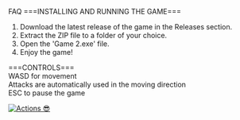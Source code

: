 FAQ
===INSTALLING AND RUNNING THE GAME===
1. Download the latest release of the game in the Releases section.
2. Extract the ZIP file to a folder of your choice.
3. Open the 'Game 2.exe' file.
4. Enjoy the game!


===CONTROLS===  
WASD for movement  
Attacks are automatically used in the moving direction  
ESC to pause the game  

[![Actions 😎](https://github.com/ElijahEsparzaa/491-Project/actions/workflows/main.yaml/badge.svg?branch=main)](https://github.com/ElijahEsparzaa/491-Project/actions/workflows/main.yaml)
